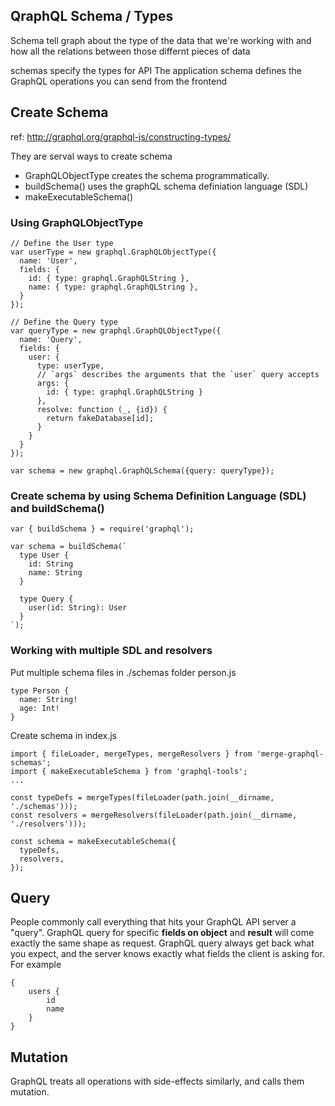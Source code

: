 ## QraphQL Schema / Types
Schema tell graph about the type of the data that we're working with and how all the relations between those
differnt pieces of data

schemas specify the types for API 
The application schema defines the GraphQL operations you can send from the frontend

## Create Schema
ref: http://graphql.org/graphql-js/constructing-types/

They are serval ways to create schema
- GraphQLObjectType creates the schema programmatically.
- buildSchema() uses the graphQL schema definiation language (SDL)
- makeExecutableSchema() 

### Using GraphQLObjectType
```
// Define the User type
var userType = new graphql.GraphQLObjectType({
  name: 'User',
  fields: {
    id: { type: graphql.GraphQLString },
    name: { type: graphql.GraphQLString },
  }
});

// Define the Query type
var queryType = new graphql.GraphQLObjectType({
  name: 'Query',
  fields: {
    user: {
      type: userType,
      // `args` describes the arguments that the `user` query accepts
      args: {
        id: { type: graphql.GraphQLString }
      },
      resolve: function (_, {id}) {
        return fakeDatabase[id];
      }
    }
  }
});

var schema = new graphql.GraphQLSchema({query: queryType});
```

### Create schema by using Schema Definition Language (SDL) and buildSchema()
```
var { buildSchema } = require('graphql');

var schema = buildSchema(`
  type User {
    id: String
    name: String
  }

  type Query {
    user(id: String): User
  }
`);
```

### Working with multiple SDL and resolvers

Put multiple schema files in ./schemas folder
person.js
```
type Person {
  name: String!
  age: Int!
}
```
Create schema in index.js
```
import { fileLoader, mergeTypes, mergeResolvers } from 'merge-graphql-schemas';
import { makeExecutableSchema } from 'graphql-tools';
...

const typeDefs = mergeTypes(fileLoader(path.join(__dirname, './schemas')));
const resolvers = mergeResolvers(fileLoader(path.join(__dirname, './resolvers')));

const schema = makeExecutableSchema({
  typeDefs,
  resolvers,
});
```

## Query
People commonly call everything that hits your GraphQL API server a "query".
GraphQL query for specific **fields on object** and **result** will come exactly the same shape as request.  GraphQL query always get back what you expect, and the server knows exactly what fields the client is asking for.
For example
```
{
    users {
        id
        name
    }
}
```


## Mutation
GraphQL treats all operations with side-effects similarly, and calls them mutation.